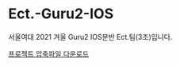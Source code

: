 # Ect.-Guru2-IOS
서울여대 2021 겨울 Guru2 IOS분반 Ect.팀(3조)입니다.

[프로젝트 압축파일 다운로드](https://drive.google.com/file/d/1sWNwhn49mDeNpU3ul2YdfEketAokX9mB/view?usp=sharing)
